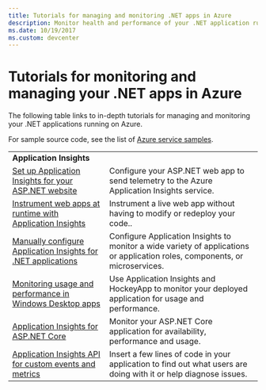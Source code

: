 ```yaml
---
title: Tutorials for managing and monitoring .NET apps in Azure
description: Monitor health and performance of your .NET application running in Azure and instrument telemetry to save information about how people use your app.
ms.date: 10/19/2017
ms.custom: devcenter
---
```


# Tutorials for monitoring and managing your .NET apps in Azure

The following table links to in-depth tutorials for managing and monitoring your .NET applications running on Azure. 

For sample source code, see the list of [Azure service samples](https://azure.microsoft.com/resources/samples/?platform=dotnet).

| | |
|---|---|
| **Application Insights** ||
| [Set up Application Insights for your ASP.NET website][1] | Configure your ASP.NET web app to send telemetry to the Azure Application Insights service. | 
| [Instrument web apps at runtime with Application Insights][2] | Instrument a live web app without having to modify or redeploy your code.. | 
| [Manually configure Application Insights for .NET applications][3] | Configure Application Insights to monitor a wide variety of applications or application roles, components, or microservices. | 
| [Monitoring usage and performance in Windows Desktop apps][4] | Use Application Insights and HockeyApp to monitor your deployed application for usage and performance. | 
| [Application Insights for ASP.NET Core][5] | Monitor your ASP.NET Core application for availability, performance and usage. | 
| [Application Insights API for custom events and metrics][6] | Insert a few lines of code in your application to find out what users are doing with it or help diagnose issues. | 


[1]: /azure/application-insights/app-insights-asp-net
[2]: /azure/application-insights/app-insights-monitor-performance-live-website-now
[3]: /azure/application-insights/app-insights-windows-services
[4]: /azure/application-insights/app-insights-windows-desktop
[5]: /azure/application-insights/app-insights-asp-net-core
[6]: /azure/application-insights/app-insights-api-custom-events-metrics
